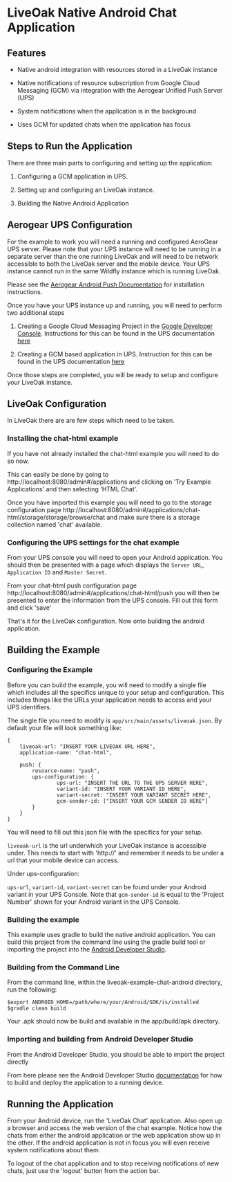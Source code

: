 LiveOak Native Android Chat Application
=======================================

Features
--------
* Native android integration with resources stored in a LiveOak instance

* Native notifications of resource subscription from Google Cloud Messaging (GCM) via integration with the Aerogear Unified Push Server (UPS)

* System notifications when the application is in the background

* Uses GCM for updated chats when the application has focus

Steps to Run the Application
----------------------------

There are three main parts to configuring and setting up the application:

1) Configuring a GCM application in UPS.

2) Setting up and configuring an LiveOak instance.

3) Building the Native Android Application


Aerogear UPS Configuration
-------------------------------------

For the example to work you will need a running and configured AeroGear UPS server. Please note that your UPS instance will need to be running in a separate server than the one running LiveOak and will need to be network accessible to both the LiveOak server and the mobile device. Your UPS instance cannot run in the same Wildfly instance which is running LiveOak.

Please see the [Aerogear Android Push Documentation](https://aerogear.org/push/) for installation instructions.

Once you have your UPS instance up and running, you will need to perform two additional steps

1) Creating a Google Cloud Messaging Project in the [Google Developer Console](https://console.developers.google.com/). Instructions for this can be found in the UPS documentation [here](https://aerogear.org/docs/unifiedpush/aerogear-push-android/google-setup/)

2) Creating a GCM based application in UPS. Instruction for this can be found in the UPS documentation [here](https://aerogear.org/docs/unifiedpush/aerogear-push-android/register-device/)

Once those steps are completed, you will be ready to setup and configure your LiveOak instance.

LiveOak Configuration
------------------------------

In LiveOak there are are few steps which need to be taken.

### Installing the chat-html example

If you have not already installed the chat-html example you will need to do so now.

This can easily be done by going to http://localhost:8080/admin#/applications and clicking on 'Try Example Applications' and then selecting 'HTML Chat'.

Once you have imported this example you will need to go to the storage configuration page http://localhost:8080/admin#/applications/chat-html/storage/storage/browse/chat and make sure there is a storage collection named 'chat' available.

### Configuring the UPS settings for the chat example

From your UPS console you will need to open your Android application. You should then be presented with a page which displays the `Server URL`, `Application ID` and `Master Secret`.

From your chat-html push configuration page http://localhost:8080/admin#/applications/chat-html/push you will then be presented to enter the information from the UPS console. Fill out this form and click 'save'

That's it for the LiveOak configuration. Now onto building the android application.

Building the Example
--------------------

### Configuring the Example

Before you can build the example, you will need to modify a single file which includes all the specifics unique to your setup and configuration. This includes things like the URLs your application needs to access and your UPS identifiers.

The single file you need to modify is `app/src/main/assets/liveoak.json`. By default your file will look something like:

```
{
    liveoak-url: "INSERT YOUR LIVEOAK URL HERE",
    application-name: "chat-html",

    push: {
        resource-name: "push",
        ups-configuration: {
                ups-url: "INSERT THE URL TO THE UPS SERVER HERE",
                variant-id: "INSERT YOUR VARIANT ID HERE",
                variant-secret: "INSERT YOUR VARIANT SECRET HERE",
                gcm-sender-id: ["INSERT YOUR GCM SENDER ID HERE"]
        }
    }
}
```

You will need to fill out this json file with the specifics for your setup.

`liveoak-url` is the url underwhich your LiveOak instance is accessible under. This needs to start with 'http://' and remember it needs to be under a url that your mobile device can access.

Under ups-configuration:

`ups-url`, `variant-id`, `variant-secret` can be found under your Android variant in your UPS Console. Note that `gcm-sender-id` is equal to the 'Project Number' shown for your Android variant in the UPS Console.


### Building the example

This example uses gradle to build the native android application. You can build this project from the command line using the gradle build tool or importing the project into the [Android Developer Studio](http://developer.android.com/sdk/installing/studio.html).

### Building from the Command Line

From the command line, within the liveoak-example-chat-android directory, run the following:

```
$export ANDROID_HOME=/path/where/your/Android/SDK/is/installed
$gradle clean build
```

Your .apk should now be build and available in the app/build/apk directory.

### Importing and building from Android Developer Studio

From the Android Developer Studio, you should be able to import the project directly

From here please see the Android Developer Studio [documentation](http://developer.android.com/sdk/installing/studio.html) for how to build and deploy the application to a running device.

Running the Application
-------------------------------
From your Android device, run the 'LiveOak Chat' application. Also open up a browser and access the web version of the chat example. Notice how the chats from either the android application or the web application show up in the other. If the android application is not in focus you will even receive system notifications about them.

To logout of the chat application and to stop receiving notifications of new chats, just use the 'logout' button from the action bar.
